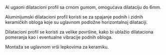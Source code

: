 Al ugaoni dilatacioni profil sa crnom gumom, omogućava dilataciju do 6mm.

Aluminijumski dilatacioni profil koristi se za spajanje podnih i zidnih keramičkih obloga koje su uglavnom podložne horizontalnoj dilataciji.

Dilatacioni profil se koristi za velike površine, kako bi ublažio dilataciona pomeranja kao i eventualne vibracije podnih obloga.

Montaža se uglavnom vrši lepkovima za keramiku.